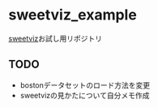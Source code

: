# sweetviz_example
[sweetviz](https://github.com/fbdesignpro/sweetviz)お試し用リポジトリ

## TODO
- bostonデータセットのロード方法を変更
- sweetvizの見かたについて自分メモ作成
